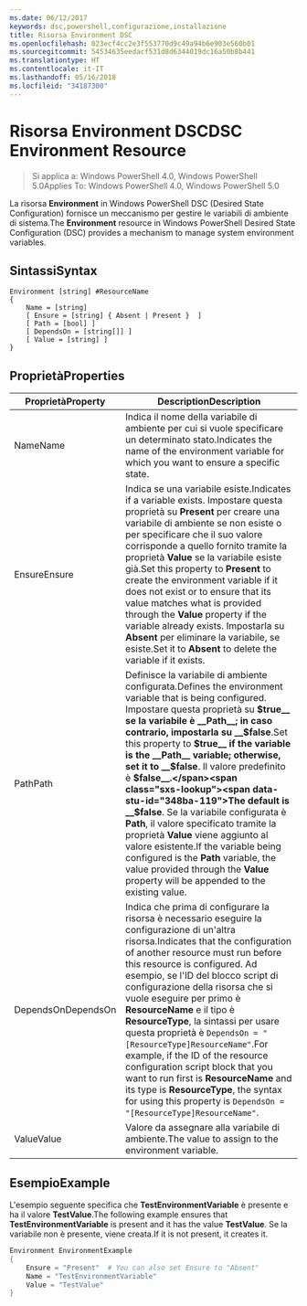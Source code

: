 ```yaml
---
ms.date: 06/12/2017
keywords: dsc,powershell,configurazione,installazione
title: Risorsa Environment DSC
ms.openlocfilehash: 023ecf4cc2e3f553770d9c49a94b6e903e560b01
ms.sourcegitcommit: 54534635eedacf531d8d6344019dc16a50b8b441
ms.translationtype: HT
ms.contentlocale: it-IT
ms.lasthandoff: 05/16/2018
ms.locfileid: "34187300"
---
```

# <a name="dsc-environment-resource"></a><span data-ttu-id="348ba-103">Risorsa Environment DSC</span><span class="sxs-lookup"><span data-stu-id="348ba-103">DSC Environment Resource</span></span>

> <span data-ttu-id="348ba-104">Si applica a: Windows PowerShell 4.0, Windows PowerShell 5.0</span><span class="sxs-lookup"><span data-stu-id="348ba-104">Applies To: Windows PowerShell 4.0, Windows PowerShell 5.0</span></span>

<span data-ttu-id="348ba-105">La risorsa __Environment__ in Windows PowerShell DSC (Desired State Configuration) fornisce un meccanismo per gestire le variabili di ambiente di sistema.</span><span class="sxs-lookup"><span data-stu-id="348ba-105">The __Environment__ resource in Windows PowerShell Desired State Configuration (DSC) provides a mechanism to manage system environment variables.</span></span>

## <a name="syntax"></a><span data-ttu-id="348ba-106">Sintassi</span><span class="sxs-lookup"><span data-stu-id="348ba-106">Syntax</span></span>
``` mof
Environment [string] #ResourceName
{
    Name = [string]
    [ Ensure = [string] { Absent | Present }  ]
    [ Path = [bool] ]
    [ DependsOn = [string[]] ]
    [ Value = [string] ]
}
```

## <a name="properties"></a><span data-ttu-id="348ba-107">Proprietà</span><span class="sxs-lookup"><span data-stu-id="348ba-107">Properties</span></span>

|  <span data-ttu-id="348ba-108">Proprietà</span><span class="sxs-lookup"><span data-stu-id="348ba-108">Property</span></span>  |  <span data-ttu-id="348ba-109">Description</span><span class="sxs-lookup"><span data-stu-id="348ba-109">Description</span></span>   |
|---|---|
| <span data-ttu-id="348ba-110">Name</span><span class="sxs-lookup"><span data-stu-id="348ba-110">Name</span></span>| <span data-ttu-id="348ba-111">Indica il nome della variabile di ambiente per cui si vuole specificare un determinato stato.</span><span class="sxs-lookup"><span data-stu-id="348ba-111">Indicates the name of the environment variable for which you want to ensure a specific state.</span></span>|
| <span data-ttu-id="348ba-112">Ensure</span><span class="sxs-lookup"><span data-stu-id="348ba-112">Ensure</span></span>| <span data-ttu-id="348ba-113">Indica se una variabile esiste.</span><span class="sxs-lookup"><span data-stu-id="348ba-113">Indicates if a variable exists.</span></span> <span data-ttu-id="348ba-114">Impostare questa proprietà su __Present__ per creare una variabile di ambiente se non esiste o per specificare che il suo valore corrisponde a quello fornito tramite la proprietà __Value__ se la variabile esiste già.</span><span class="sxs-lookup"><span data-stu-id="348ba-114">Set this property to __Present__ to create the environment variable if it does not exist or to ensure that its value matches what is provided through the __Value__ property if the variable already exists.</span></span> <span data-ttu-id="348ba-115">Impostarla su __Absent__ per eliminare la variabile, se esiste.</span><span class="sxs-lookup"><span data-stu-id="348ba-115">Set it to __Absent__ to delete the variable if it exists.</span></span>|
| <span data-ttu-id="348ba-116">Path</span><span class="sxs-lookup"><span data-stu-id="348ba-116">Path</span></span>| <span data-ttu-id="348ba-117">Definisce la variabile di ambiente configurata.</span><span class="sxs-lookup"><span data-stu-id="348ba-117">Defines the environment variable that is being configured.</span></span> <span data-ttu-id="348ba-118">Impostare questa proprietà su __$true__ se la variabile è __Path__; in caso contrario, impostarla su __$false__.</span><span class="sxs-lookup"><span data-stu-id="348ba-118">Set this property to __$true__ if the variable is the __Path__ variable; otherwise, set it to __$false__.</span></span> <span data-ttu-id="348ba-119">Il valore predefinito è __$false__.</span><span class="sxs-lookup"><span data-stu-id="348ba-119">The default is __$false__.</span></span> <span data-ttu-id="348ba-120">Se la variabile configurata è __Path__, il valore specificato tramite la proprietà __Value__ viene aggiunto al valore esistente.</span><span class="sxs-lookup"><span data-stu-id="348ba-120">If the variable being configured is the __Path__ variable, the value provided through the __Value__ property will be appended to the existing value.</span></span>|
| <span data-ttu-id="348ba-121">DependsOn</span><span class="sxs-lookup"><span data-stu-id="348ba-121">DependsOn</span></span> | <span data-ttu-id="348ba-122">Indica che prima di configurare la risorsa è necessario eseguire la configurazione di un'altra risorsa.</span><span class="sxs-lookup"><span data-stu-id="348ba-122">Indicates that the configuration of another resource must run before this resource is configured.</span></span> <span data-ttu-id="348ba-123">Ad esempio, se l'ID del blocco script di configurazione della risorsa che si vuole eseguire per primo è __ResourceName__ e il tipo è __ResourceType__, la sintassi per usare questa proprietà è `DependsOn = "[ResourceType]ResourceName"`.</span><span class="sxs-lookup"><span data-stu-id="348ba-123">For example, if the ID of the resource configuration script block that you want to run first is __ResourceName__ and its type is __ResourceType__, the syntax for using this property is `DependsOn = "[ResourceType]ResourceName"`.</span></span>|
| <span data-ttu-id="348ba-124">Value</span><span class="sxs-lookup"><span data-stu-id="348ba-124">Value</span></span>| <span data-ttu-id="348ba-125">Valore da assegnare alla variabile di ambiente.</span><span class="sxs-lookup"><span data-stu-id="348ba-125">The value to assign to the environment variable.</span></span>|

## <a name="example"></a><span data-ttu-id="348ba-126">Esempio</span><span class="sxs-lookup"><span data-stu-id="348ba-126">Example</span></span>

<span data-ttu-id="348ba-127">L'esempio seguente specifica che __TestEnvironmentVariable__ è presente e ha il valore __TestValue__.</span><span class="sxs-lookup"><span data-stu-id="348ba-127">The following example ensures that __TestEnvironmentVariable__ is present and it has the value __TestValue__.</span></span> <span data-ttu-id="348ba-128">Se la variabile non è presente, viene creata.</span><span class="sxs-lookup"><span data-stu-id="348ba-128">If it is not present, it creates it.</span></span>

```powershell
Environment EnvironmentExample
{
    Ensure = "Present"  # You can also set Ensure to "Absent"
    Name = "TestEnvironmentVariable"
    Value = "TestValue"
}
```
